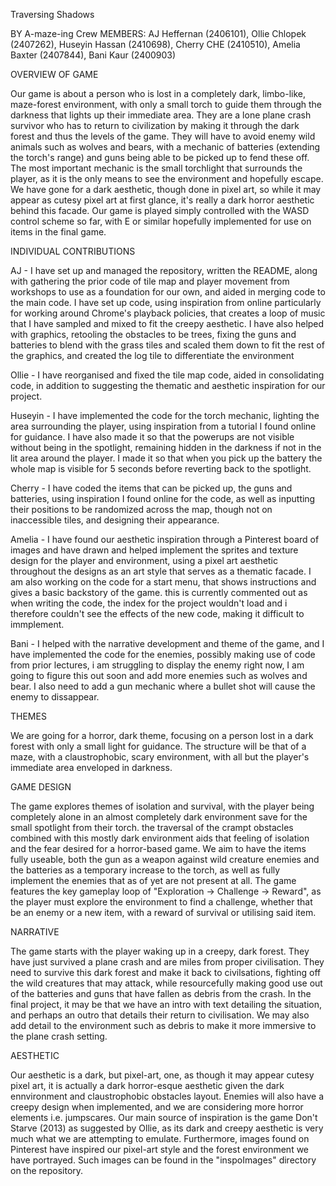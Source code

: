 Traversing Shadows

BY A-maze-ing Crew
MEMBERS: AJ Heffernan (2406101), Ollie Chlopek (2407262), Huseyin Hassan (2410698), Cherry CHE (2410510), Amelia Baxter (2407844), Bani Kaur (2400903)

OVERVIEW OF GAME

Our game is about a person who is lost in a completely dark, limbo-like, maze-forest environment, with only a small torch to guide them through the darkness that lights up their immediate area. They are a lone plane crash survivor who has to return to civilization by making it through the dark forest and thus the levels of the game. They will have to avoid enemy wild animals such as wolves and bears, with a mechanic of batteries (extending the torch's range) and guns being able to be picked up to fend these off. The most important mechanic is the small torchlight that surrounds the player, as it is the only means to see the environment and hopefully escape. We  have gone for a dark aesthetic, though done in pixel art, so while it may appear as cutesy pixel art at first glance, it's really a dark horror aesthetic behind this facade.
Our game is played simply controlled with the WASD control scheme so far, with E or similar hopefully implemented for use on items in the final game.

INDIVIDUAL CONTRIBUTIONS

AJ -  I have set up and managed the repository, written the README, along with gathering the prior code of tile map and player movement from workshops to use as a foundation for our own, and aided in merging code to the main code. I have set up code, using inspiration from online particularly for working around Chrome's playback policies, that creates a loop of music that I have sampled and mixed to fit the creepy aesthetic. I have also helped with graphics, retooling the obstacles to be trees, fixing the guns and batteries to blend with the grass tiles and scaled them down to fit the rest of the graphics, and created the log tile to differentiate the environment 

Ollie - I have reorganised and fixed the tile map code, aided in consolidating code, in addition to suggesting the thematic and aesthetic inspiration for our project.

Huseyin - I have implemented the code for the torch mechanic, lighting the area surrounding the player, using inspiration from a tutorial I found online for guidance. I have also made it so that the powerups are not visible without being in the spotlight, remaining hidden in the darkness if not in the lit area around the player. I made it so that when you pick up the battery the whole map is visible for 5 seconds before reverting back to the spotlight.

Cherry - I have coded the items that can be picked up, the guns and batteries, using inspiration I found online for the code, as well as inputting their positions to be randomized across the map, though not on inaccessible tiles, and designing their appearance.

Amelia - I have found our aesthetic inspiration through a Pinterest board of images and have drawn and helped implement the sprites and texture design for the player and environment, using a pixel art aesthetic throughout the designs as an art style that serves as a thematic facade. I am also working on the code for a start menu, that shows instructions and gives a basic backstory of the game. this is currently commented out as when writing the code, the index for the project wouldn't load and i therefore couldn't see the effects of the new code, making it difficult to immplement.

Bani - I helped with the narrative development and theme of the game, and I have implemented the code for the enemies, possibly making use of code from prior lectures, i am struggling to display the enemy right now, I am going to figure this out soon and add more enemies such as wolves and bear. I also need to add a gun mechanic where a bullet shot will cause the enemy to dissappear. 

THEMES

We are going for a horror, dark theme, focusing on a person lost in a dark forest with only a small light for guidance. The structure will be that of a maze, with a claustrophobic, scary environment, with all but the player's immediate area enveloped in darkness.

GAME DESIGN

The game explores themes of isolation and survival, with the player being completely alone in an almost completely dark environment save for the small spotlight from their torch. the traversal of the crampt obstacles combined with this mostly dark environment aids that feeling of isolation and the fear desired for a horror-based game. We aim to have the items fully useable, both the gun as a weapon against wild creature enemies and the batteries as a temporary increase to the torch, as well as fully implement the enemies that as of yet are not present at all. The game features the key gameplay loop of "Exploration -> Challenge -> Reward", as the player must explore the environment to find a challenge, whether that be an enemy or a new item, with a reward of survival or utilising said item.

NARRATIVE

The game starts with the player waking up in a creepy, dark forest. They have just survived a plane crash and are miles from proper civilisation. They need to survive this dark forest and make it back to civilsations, fighting off the wild creatures that may attack, while resourcefully making good use out of the batteries and guns that have fallen as debris from the crash. In the final project, it may be that we have an intro with text detailing the situation, and perhaps an outro that details their return to civilisation. We may also add detail to the environment such as debris to make it more immersive to the plane crash setting.

AESTHETIC

Our aesthetic is a dark, but pixel-art, one, as though it may appear cutesy pixel art, it is actually a dark horror-esque aesthetic given the dark ennvironment and claustrophobic obstacles layout. Enemies will also have a creepy design when implemented, and we are considering more horror elements i.e. jumpscares. Our main source of inspiration is the game Don't Starve (2013) as suggested by Ollie, as its dark and creepy aesthetic is very much what we are attempting to emulate. Furthermore, images found on Pinterest have inspired our pixel-art style and the forest environment we have portrayed. Such images can be found in the "inspoImages" directory on the repository.
